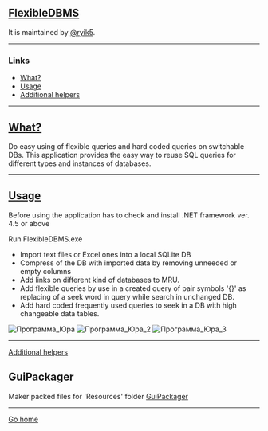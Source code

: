 ## [FlexibleDBMS](#MainPart)

It is maintained by [@ryik5](https://github.com/ryik5).


***


### Links
* [What?](#What)
* [Usage](#Usage)
* [Additional helpers](#GuiPackager)


***

## [What?](#What)

Do easy using of flexible queries and hard coded queries on switchable DBs.
This application provides the easy way to reuse SQL queries for different types and instances of  databases.


***


## [Usage](#Usage)

Before using the application has to check and install .NET framework ver. 4.5 or above

Run FlexibleDBMS.exe

* Import text files or Excel ones into a local SQLite DB
* Compress of the DB with imported data by removing unneeded or empty columns
* Add links on different kind of databases to MRU.
* Add flexible queries by use in a created query of pair symbols '{}' as replacing of a seek word in query while search in unchanged DB.
* Add hard coded frequently used queries to seek in a DB with high changeable data tables.


![Программа_Юра](https://user-images.githubusercontent.com/37776955/86589501-78265880-bf96-11ea-9072-edb8c3d691b5.jpg)
![Программа_Юра_2](https://user-images.githubusercontent.com/37776955/86589503-79578580-bf96-11ea-9251-42371006642e.jpg)
![Программа_Юра_3](https://user-images.githubusercontent.com/37776955/86589504-79f01c00-bf96-11ea-8029-c20ed5c5eab7.jpg)


***


[Additional helpers](#GuiPackager)
## GuiPackager
Maker packed files for 'Resources' folder
<a href='https://github.com/ryik5/GuiPackager'>GuiPackager</a>


***
[Go home](#MainPart)
